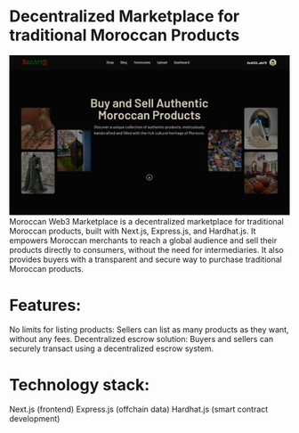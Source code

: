 # Decentralized Marketplace for traditional Moroccan Products
![alt text](./images/home.png "Logo Title Text 1")
Moroccan Web3 Marketplace is a decentralized marketplace for traditional Moroccan products, built with Next.js, Express.js, and Hardhat.js. It empowers Moroccan merchants to reach a global audience and sell their products directly to consumers, without the need for intermediaries. It also provides buyers with a transparent and secure way to purchase traditional Moroccan products.

# Features:

No limits for listing products: Sellers can list as many products as they want, without any fees.
Decentralized escrow solution: Buyers and sellers can securely transact using a decentralized escrow system.

# Technology stack:

Next.js (frontend)
Express.js (offchain data)
Hardhat.js (smart contract development)